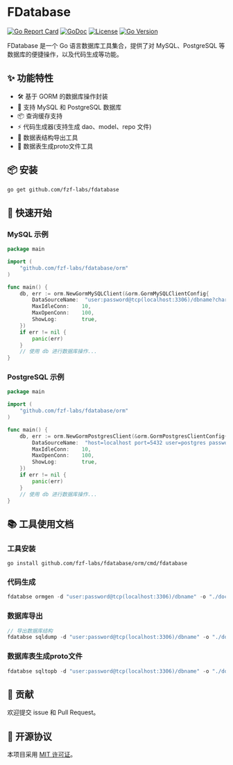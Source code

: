 # FDatabase

[![Go Report Card](https://goreportcard.com/badge/github.com/fzf-labs/fdatabase)](https://goreportcard.com/report/github.com/fzf-labs/fdatabase)
[![GoDoc](https://godoc.org/github.com/fzf-labs/fdatabase?status.svg)](https://godoc.org/github.com/fzf-labs/fdatabase)
[![License](https://img.shields.io/github/license/fzf-labs/fdatabase.svg)](https://github.com/fzf-labs/fdatabase/blob/main/LICENSE)
[![Go Version](https://img.shields.io/github/go-mod/go-version/fzf-labs/fdatabase)](https://github.com/fzf-labs/fdatabase/blob/main/go.mod)

FDatabase 是一个 Go 语言数据库工具集合，提供了对 MySQL、PostgreSQL 等数据库的便捷操作，以及代码生成等功能。

## ✨ 功能特性

- 🛠 基于 GORM 的数据库操作封装
- 🔌 支持 MySQL 和 PostgreSQL 数据库
- 📦 查询缓存支持
- ⚡️ 代码生成器(支持生成 dao、model、repo 文件)
- 📁 数据表结构导出工具
- 📁 数据表生成proto文件工具
## 📦 安装

```bash
go get github.com/fzf-labs/fdatabase
```

## 🚀 快速开始

### MySQL 示例

```go
package main

import (
    "github.com/fzf-labs/fdatabase/orm"
)

func main() {
    db, err := orm.NewGormMySQLClient(&orm.GormMySQLClientConfig{
        DataSourceName:  "user:password@tcp(localhost:3306)/dbname?charset=utf8mb4&parseTime=True&loc=Local",
        MaxIdleConn:    10,
        MaxOpenConn:    100,
        ShowLog:        true,
    })
    if err != nil {
        panic(err)
    }
    // 使用 db 进行数据库操作...
}
```

### PostgreSQL 示例

```go
package main

import (
    "github.com/fzf-labs/fdatabase/orm"
)

func main() {
    db, err := orm.NewGormPostgresClient(&orm.GormPostgresClientConfig{
        DataSourceName:  "host=localhost port=5432 user=postgres password=123456 dbname=test sslmode=disable",
        MaxIdleConn:    10,
        MaxOpenConn:    100,
        ShowLog:        true,
    })
    if err != nil {
        panic(err)
    }
    // 使用 db 进行数据库操作...
}
```

## 📚 工具使用文档
### 工具安装
```
go install github.com/fzf-labs/fdatabase/orm/cmd/fdatabase
```
### 代码生成

```go
fdatabse ormgen -d "user:password@tcp(localhost:3306)/dbname" -o "./doc/gorm"
```

### 数据库导出

```go
// 导出数据库结构
fdatabse sqldump -d "user:password@tcp(localhost:3306)/dbname" -o "./doc/sql"
```

### 数据库表生成proto文件

```go
fdatabse sqltopb -d "user:password@tcp(localhost:3306)/dbname" -o "./doc/pb"
```

## 🤝 贡献

欢迎提交 issue 和 Pull Request。

## 📄 开源协议

本项目采用 [MIT 许可证](LICENSE)。